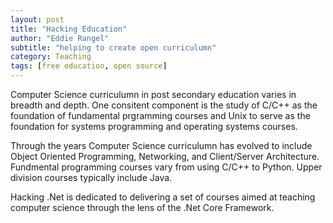 ```yaml
---
layout: post
title: "Hacking Education"
author: "Eddie Rangel"
subtitle: "helping to create open curriculumn"
category: Teaching
tags: [free education, open source]
---
```


Computer Science curriculumn in post secondary education varies in breadth and depth. One consitent
component is the study of C/C++ as the foundation of fundamental prgramming courses and Unix to serve
as the foundation for systems programming and operating systems courses. 

Through the years Computer Science curriculumn has evolved to include Object Oriented Programming, Networking, and Client/Server Architecture.
Fundmental programming courses vary from using C/C++ to Python. Upper division courses typically include Java.

Hacking .Net is dedicated to delivering a set of courses aimed at teaching computer science through the lens of
the .Net Core Framework. 

 